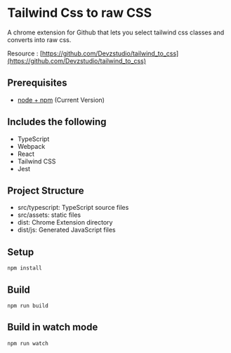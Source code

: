 # Tailwind Css to raw CSS

A chrome extension for Github that lets you select tailwind css classes and converts into raw css. 

Resource : 
[https://github.com/Devzstudio/tailwind_to_css](https://github.com/Devzstudio/tailwind_to_css)

## Prerequisites

- [node + npm](https://nodejs.org/) (Current Version)

## Includes the following

- TypeScript
- Webpack
- React
- Tailwind CSS
- Jest

## Project Structure

- src/typescript: TypeScript source files
- src/assets: static files
- dist: Chrome Extension directory
- dist/js: Generated JavaScript files

## Setup

```
npm install
```


## Build

```
npm run build
```

## Build in watch mode

```
npm run watch
```
